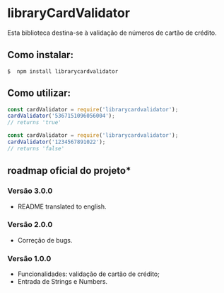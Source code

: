 # libraryCardValidator

Esta biblioteca destina-se à validação de números de cartão de crédito.

## Como instalar:

```
$  npm install librarycardvalidator
```

## Como utilizar:

```javascript
const cardValidator = require('librarycardvalidator');
cardValidator('5367151096056004');
// returns 'true'

const cardValidator = require('librarycardvalidator');
cardValidator('1234567891022');
// returns 'false'
```

## roadmap oficial do projeto*

### Versão 3.0.0

* README translated to english.

### Versão 2.0.0

* Correção de bugs.

### Versão 1.0.0

* Funcionalidades: validação de cartão de crédito;
* Entrada de Strings e Numbers.